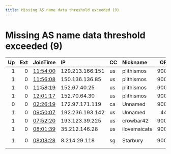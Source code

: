 ```yaml
---
title: Missing AS name data threshold exceeded (9)
---
```


# Missing AS name data threshold exceeded (9)

|   Up |   Ext | JoinTime                                                                                            | IP              | CC   | Nickname     |   ORp |   Dirp | Version   | Contact                   | OS    |   eFamMembers |
|-----:|------:|:----------------------------------------------------------------------------------------------------|:----------------|:-----|:-------------|------:|-------:|:----------|:--------------------------|:------|--------------:|
|    1 |     0 | [11:54:00](https://metrics.torproject.org/rs.html#details/6E1844FAF1BE40EEC7F5198378B546FD694091DF) | 129.213.166.151 | us   | plithismos   |  9001 |   9030 | 0.4.5.9   | pmos@cll.mixh.jp          | Linux |             8 |
|    1 |     0 | [11:56:08](https://metrics.torproject.org/rs.html#details/E6666F3138D1F71937E3B645AFBFDF6BF0E16722) | 150.136.136.85  | us   | plithismos   |  9001 |   9030 | 0.4.5.9   | pmos@cll.mixh.jp          | Linux |             8 |
|    1 |     0 | [11:58:19](https://metrics.torproject.org/rs.html#details/4FCB8DDD2F59816949812525EACCD6B47091062A) | 152.67.40.25    | us   | plithismos   |  9001 |   9030 | 0.4.5.9   | pmos@cll.mixh.jp          | Linux |             8 |
|    1 |     0 | [12:01:17](https://metrics.torproject.org/rs.html#details/8765C6AFF62C266A38D8C73A76604A5B1669FAA7) | 152.70.64.30    | us   | plithismos   |  9001 |   9030 | 0.4.5.9   | pmos@cll.mixh.jp          | Linux |             8 |
|    0 |     0 | [02:26:19](https://metrics.torproject.org/rs.html#details/81AB31A0106B289433CD81FD4639CDCD5FF6AFE5) | 172.97.171.119  | ca   | Unnamed      |  9001 |      0 | 0.4.5.8   | None                      | Linux |             1 |
|    1 |     0 | [09:50:07](https://metrics.torproject.org/rs.html#details/6CFB789B6753E859A0E11FACA829E21F4FCE100A) | 192.236.193.142 | us   | Unnamed      |   443 |      0 | 0.4.3.6   | None                      | Linux |             1 |
|    1 |     0 | [07:52:20](https://metrics.torproject.org/rs.html#details/3C4C39BDCD720A23B06F4D868005232C762E2075) | 193.123.39.225  | us   | crowbar42    |  9001 |      0 | 0.4.2.7   | None                      | Linux |             1 |
|    1 |     0 | [08:01:39](https://metrics.torproject.org/rs.html#details/1C0227E7D67B4E57FFC67E3A5B2F8473DA905D46) | 35.212.146.28   | us   | ilovemaicats |  9001 |      0 | 0.4.5.9   | TEN0011@kew.vic.edu.au    | Linux |             1 |
|    1 |     0 | [08:08:28](https://metrics.torproject.org/rs.html#details/9913324F6FA42D4D1EB3DE93B75E6BAB54A9587F) | 8.214.29.118    | sg   | Starbury     |  9001 |      0 | 0.4.4.5   | tor-operator@lhyuestc20@1 | Linux |             1 |
